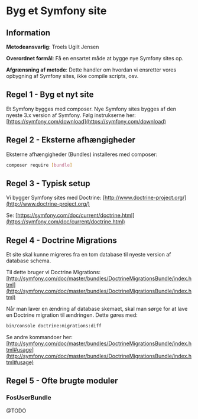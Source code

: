 # Byg et Symfony site

## Information

__Metodeansvarlig__: Troels Ugilt Jensen

__Overordnet formål__: Få en ensartet måde at bygge nye Symfony sites op.

__Afgrænsning af metode__: Dette handler om hvordan vi ensretter vores opbygning
af Symfony sites, ikke compile scripts, osv.

## Regel 1 - Byg et nyt site

Et Symfony bygges med composer. Nye Symfony sites bygges af den nyeste 3.x
version af Symfony. Følg instrukserne her:
[https://symfony.com/download](https://symfony.com/download)

## Regel 2 - Eksterne afhængigheder

Eksterne afhængigheder (Bundles) installeres med composer:

```sh
composer require [bundle]
```

## Regel 3 - Typisk setup

Vi bygger Symfony sites med Doctrine:
[http://www.doctrine-project.org/](http://www.doctrine-project.org/)

Se:
[https://symfony.com/doc/current/doctrine.html](https://symfony.com/doc/current/doctrine.html)

## Regel 4 - Doctrine Migrations

Et site skal kunne migreres fra en tom database til nyeste version af
database schema.

Til dette bruger vi Doctrine Migrations:
[http://symfony.com/doc/master/bundles/DoctrineMigrationsBundle/index.html](http://symfony.com/doc/master/bundles/DoctrineMigrationsBundle/index.html)

Når man laver en ændring af database skemaet, skal man sørge for at lave en
Doctrine migration til ændringen. Dette gøres med:

```sh
bin/console doctrine:migrations:diff
```

Se andre kommandoer her:
[http://symfony.com/doc/master/bundles/DoctrineMigrationsBundle/index.html#usage](http://symfony.com/doc/master/bundles/DoctrineMigrationsBundle/index.html#usage)

## Regel 5 - Ofte brugte moduler

### FosUserBundle

@TODO
